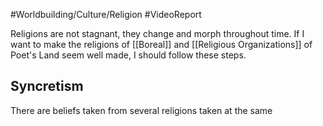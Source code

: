 #Worldbuilding/Culture/Religion  #VideoReport 

Religions are not stagnant, they change and morph throughout time. If I want to make the religions of [[Boreal]] and [[Religious Organizations]] of Poet's Land seem well made, I should follow these steps. 

## Syncretism 

There are beliefs taken from several religions taken at the same 